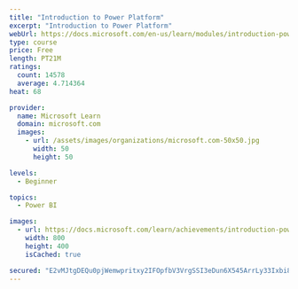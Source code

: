 ```yaml
---
title: "Introduction to Power Platform"
excerpt: "Introduction to Power Platform"
webUrl: https://docs.microsoft.com/en-us/learn/modules/introduction-power-platform/
type: course
price: Free
length: PT21M
ratings:
  count: 14578
  average: 4.714364
heat: 68

provider:
  name: Microsoft Learn
  domain: microsoft.com
  images:
    - url: /assets/images/organizations/microsoft.com-50x50.jpg
      width: 50
      height: 50

levels:
  - Beginner

topics:
  - Power BI

images:
  - url: https://docs.microsoft.com/learn/achievements/introduction-power-platform-social.png
    width: 800
    height: 400
    isCached: true

secured: "E2vMJtgDEQu0pjWemwpritxy2IFOpfbV3VrgSSI3eDun6X545ArrLy33Ixbi8V7kTGybSSlrsKnsdfF6M24pDJ+S4UOyZtzy2qi1CJONz9J1z3xTh2M53zqExGJEhyjTPFAyq1u8Zp6PwoEyv/coTa/GXi49QJK0CHsXP89ICi0Rt2InUd1rkbJQUFpgDsZwrIFNAAt3vUtXi0zbFGy7VtOEyMWVW4Q5tIIBCTr8jqpmCBYhwyUmtEI3D6p/hMHtKEVwjFcPUON16lHid9i8Tg4wJ6GtvgcH7ZWEkoIURMlQcXZ9JmKozABZAt+yUgB56wG5xxdrgXHthi9N3gwkGWDbGrPrEPQqwMvuOQ0VVQWzXlliPVb4PMvf1EYK3V1tInDPRt1K2iQ7hnK3ySU/21iFZFwwM/4NaESayYOmv+ZEiMpuhL2jpFDM2NhO/7lc;rzXzOCKdjlOkHxzgosKX6A=="
---
```



